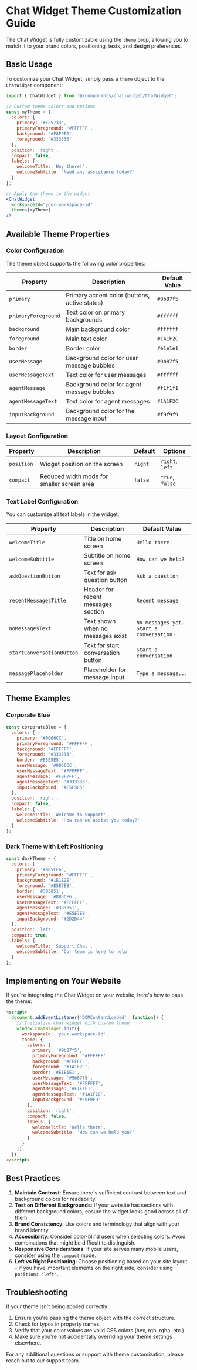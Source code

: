 
# Chat Widget Theme Customization Guide

The Chat Widget is fully customizable using the `theme` prop, allowing you to match it to your brand colors, positioning, texts, and design preferences.

## Basic Usage

To customize your Chat Widget, simply pass a `theme` object to the `ChatWidget` component:

```jsx
import { ChatWidget } from '@/components/chat-widget/ChatWidget';

// Custom theme colors and options
const myTheme = {
  colors: {
    primary: '#FF5733',
    primaryForeground: '#FFFFFF',
    background: '#F8F9FA',
    foreground: '#333333'
  },
  position: 'right',
  compact: false,
  labels: {
    welcomeTitle: 'Hey there!',
    welcomeSubtitle: 'Need any assistance today?'
  }
};

// Apply the theme to the widget
<ChatWidget 
  workspaceId="your-workspace-id" 
  theme={myTheme}
/>
```

## Available Theme Properties

### Color Configuration

The theme object supports the following color properties:

| Property           | Description                                    | Default Value |
|--------------------|------------------------------------------------|---------------|
| `primary`          | Primary accent color (buttons, active states)  | `#9b87f5`     |
| `primaryForeground`| Text color on primary backgrounds              | `#ffffff`     |
| `background`       | Main background color                          | `#ffffff`     |
| `foreground`       | Main text color                                | `#1A1F2C`     |
| `border`           | Border color                                   | `#e1e1e1`     |
| `userMessage`      | Background color for user message bubbles      | `#9b87f5`     |
| `userMessageText`  | Text color for user messages                   | `#ffffff`     |
| `agentMessage`     | Background color for agent message bubbles     | `#f1f1f1`     |
| `agentMessageText` | Text color for agent messages                  | `#1A1F2C`     |
| `inputBackground`  | Background color for the message input         | `#f9f9f9`     |

### Layout Configuration

| Property   | Description                                | Default | Options           |
|------------|--------------------------------------------|---------|-------------------|
| `position` | Widget position on the screen              | `right` | `right`, `left`   |
| `compact`  | Reduced width mode for smaller screen area | `false` | `true`, `false`   |

### Text Label Configuration

You can customize all text labels in the widget:

| Property                  | Description                         | Default Value                        |
|---------------------------|-------------------------------------|--------------------------------------|
| `welcomeTitle`            | Title on home screen                | `Hello there.`                       |
| `welcomeSubtitle`         | Subtitle on home screen             | `How can we help?`                   |
| `askQuestionButton`       | Text for ask question button        | `Ask a question`                     |
| `recentMessagesTitle`     | Header for recent messages section  | `Recent message`                     |
| `noMessagesText`          | Text shown when no messages exist   | `No messages yet. Start a conversation!` |
| `startConversationButton` | Text for start conversation button  | `Start a conversation`               |
| `messagePlaceholder`      | Placeholder for message input       | `Type a message...`                  |

## Theme Examples

### Corporate Blue

```jsx
const corporateBlue = {
  colors: {
    primary: '#0066CC',
    primaryForeground: '#FFFFFF',
    background: '#FFFFFF',
    foreground: '#333333',
    border: '#E5E5E5',
    userMessage: '#0066CC',
    userMessageText: '#FFFFFF',
    agentMessage: '#F0F7FF',
    agentMessageText: '#333333',
    inputBackground: '#F5F5F5'
  },
  position: 'right',
  compact: false,
  labels: {
    welcomeTitle: 'Welcome to Support',
    welcomeSubtitle: 'How can we assist you today?'
  }
};
```

### Dark Theme with Left Positioning

```jsx
const darkTheme = {
  colors: {
    primary: '#8B5CF6',
    primaryForeground: '#FFFFFF',
    background: '#1E1E2E',
    foreground: '#E5E7EB',
    border: '#383851',
    userMessage: '#8B5CF6',
    userMessageText: '#FFFFFF',
    agentMessage: '#383851',
    agentMessageText: '#E5E7EB',
    inputBackground: '#2D2D44'
  },
  position: 'left',
  compact: true,
  labels: {
    welcomeTitle: 'Support Chat',
    welcomeSubtitle: 'Our team is here to help'
  }
};
```

## Implementing on Your Website

If you're integrating the Chat Widget on your website, here's how to pass the theme:

```html
<script>
  document.addEventListener('DOMContentLoaded', function() {
    // Initialize chat widget with custom theme
    window.ChatWidget.init({
      workspaceId: 'your-workspace-id',
      theme: {
        colors: {
          primary: '#9b87f5',
          primaryForeground: '#FFFFFF',
          background: '#FFFFFF',
          foreground: '#1A1F2C',
          border: '#E1E1E1',
          userMessage: '#9b87f5',
          userMessageText: '#FFFFFF',
          agentMessage: '#F1F1F1',
          agentMessageText: '#1A1F2C',
          inputBackground: '#F9F9F9'
        },
        position: 'right',
        compact: false,
        labels: {
          welcomeTitle: 'Hello there',
          welcomeSubtitle: 'How can we help you?'
        }
      }
    });
  });
</script>
```

## Best Practices

1. **Maintain Contrast**: Ensure there's sufficient contrast between text and background colors for readability.
2. **Test on Different Backgrounds**: If your website has sections with different background colors, ensure the widget looks good across all of them.
3. **Brand Consistency**: Use colors and terminology that align with your brand identity.
4. **Accessibility**: Consider color-blind users when selecting colors. Avoid combinations that might be difficult to distinguish.
5. **Responsive Considerations**: If your site serves many mobile users, consider using the `compact` mode.
6. **Left vs Right Positioning**: Choose positioning based on your site layout - if you have important elements on the right side, consider using `position: 'left'`.

## Troubleshooting

If your theme isn't being applied correctly:

1. Ensure you're passing the theme object with the correct structure.
2. Check for typos in property names.
3. Verify that your color values are valid CSS colors (hex, rgb, rgba, etc.).
4. Make sure you're not accidentally overriding your theme settings elsewhere.

For any additional questions or support with theme customization, please reach out to our support team.
